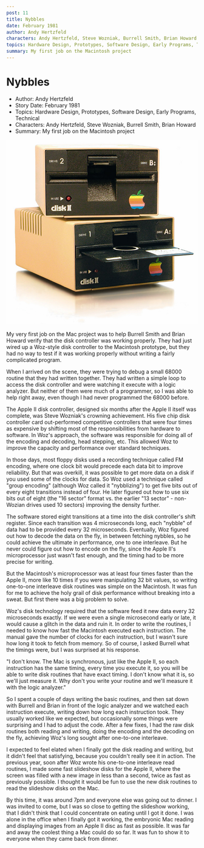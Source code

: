 ```yaml
---
post: 11
title: Nybbles
date: February 1981
author: Andy Hertzfeld
characters: Andy Hertzfeld, Steve Wozniak, Burrell Smith, Brian Howard
topics: Hardware Design, Prototypes, Software Design, Early Programs, Technical
summary: My first job on the Macintosh project
---
```


# Nybbles
* Author: Andy Hertzfeld
* Story Date: February 1981
* Topics: Hardware Design, Prototypes, Software Design, Early Programs, Technical
* Characters: Andy Hertzfeld, Steve Wozniak, Burrell Smith, Brian Howard
* Summary: My first job on the Macintosh project

![An Apple II Disk Drive](images/disk-ii.jpg) 
    
My very first job on the Mac project was to help Burrell Smith and Brian Howard verify that the disk controller was working properly. They had just wired up a Woz-style disk controller to the Macintosh prototype, but they had no way to test if it was working properly without writing a fairly complicated program.

When I arrived on the scene, they were trying to debug a small 68000 routine that they had written together.  They had written a simple loop to access the disk controller and were watching it execute with a logic analyzer.  But neither of them were much of a programmer, so I was able to help right away, even though I had never programmed the 68000 before.

The Apple II disk controller, designed six months after the Apple II itself was complete, was Steve Wozniak's crowning achievement.  His five chip disk controller card out-performed competitive controllers that were four times as expensive by shifting most of the responsibilities from hardware to software.  In Woz's approach, the software was responsible for doing all of the encoding and decoding, head stepping, etc.  This allowed Woz to improve the capacity and performance over standard techniques.

In those days, most floppy disks used a recording technique called FM encoding, where one clock bit would precede each data bit to improve reliability.  But that was overkill, it was possible to get more data on a disk if you used some of the clocks for data.  So Woz used a technique called "group encoding" (although Woz called it "nybblizing") to get five bits out of every eight transitions instead of four.  He later figured out how to use six bits out of eight (the "16 sector" format vs. the earlier "13 sector" - non-Wozian drives used 10 sectors) improving the density further.

The software stored eight transitions at a time into the disk controller's shift register.  Since each transition was 4 microseconds long, each "nybble" of data had to be provided every 32 microseconds.   Eventually, Woz figured out how to decode the data on the fly, in between fetching nybbles, so he could achieve the ultimate in performance, one to one interleave.  But he never could figure out how to encode on the fly, since the Apple II's microprocessor just wasn't fast enough, and the timing had to be more precise for writing.

But the Macintosh's microprocessor was at least four times faster than the Apple II, more like 10 times if you were manipulating 32 bit values, so writing one-to-one interleave disk routines was simple on the Macintosh.  It was fun for me to achieve the holy grail of disk performance without breaking into a sweat.  But first there was a big problem to solve.

Woz's disk technology required that the software feed it new data every 32 microseconds exactly.  If we were even a single microsecond early or late, it would cause a glitch in the data and ruin it.  In order to write the routines, I needed to know how fast the Macintosh executed each instruction.  The manual gave the number of clocks for each instruction, but I wasn't sure how long it took to fetch from memory.  So of course, I asked Burrell what the timings were, but I was surprised at his response.

"I don't know. The Mac is synchronous, just like the Apple II, so each instruction has the same timing, every time you execute it, so you will be able to write disk routines that have exact timing.  I don't know what it is, so we'll just measure it.  Why don't you write your routine and we'll measure it with the logic analyzer."

So I spent a couple of days writing the basic routines, and then sat down with Burrell and Brian in front of the logic analyzer and we watched each instruction execute, writing down how long each instruction took.  They usually worked like we expected, but occasionally some things were surprising and I had to adjust the code.  After a few fixes, I had the raw disk routines both reading and writing, doing the encoding and the decoding on the fly, achieving Woz's long sought after one-to-one interleave.

I expected to feel elated when I finally got the disk reading and writing, but it didn't feel that satisfying, because you couldn't really see it in action.  The previous year, soon after Woz wrote his one-to-one interleave read routines, I made some fast slideshow disks for the Apple II, where the screen was filled with a new image in less than a second, twice as fast as previously possible.  I thought it would be fun to use the new disk routines to read the slideshow disks on the Mac.

By this time, it was around 7pm and everyone else was going out to dinner.  I was invited to come, but I was so close to getting the slideshow working, that I didn't think that I could concentrate on eating until I got it done.  I was alone in the office when I finally got it working, the embryonic Mac reading and displaying images from an Apple II disc as fast as possible.  It was far and away the coolest thing a Mac could do so far.  It was fun to show it to everyone when they came back from dinner.